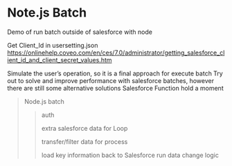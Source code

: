 # Note.js Batch
Demo of run batch outside of salesforce with node

Get Client_Id in usersetting.json
https://onlinehelp.coveo.com/en/ces/7.0/administrator/getting_salesforce_client_id_and_client_secret_values.htm

Simulate the user’s operation, so it is a final approach for execute batch 
Try out to solve and improve performance with salesforce batches, however there are still some alternative solutions Salesforce Function hold a moment 
 >Node.js batch
 >>auth
 >>
 >>extra salesforce data for Loop
 >>
 >>transfer/filter data for process 
 >>
 >>load key information back to Salesforce run data change logic
 >>

